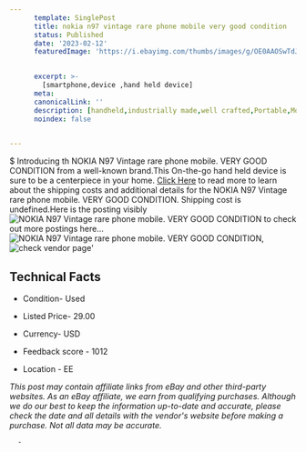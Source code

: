 ```yaml
---
      template: SinglePost
      title: nokia n97 vintage rare phone mobile very good condition
      status: Published
      date: '2023-02-12'
      featuredImage: 'https://i.ebayimg.com/thumbs/images/g/OE0AAOSwTdJj5WbD/s-l225.jpg'
       

      excerpt: >-
        [smartphone,device ,hand held device]
      meta:
      canonicalLink: ''
      description: [handheld,industrially made,well crafted,Portable,Mobile,Compact,Convenient,Lightweight,Maneuverable,Man-portable,Miniature,Carriable,Hand-held,Light,Holdable,Transportable,Mobile device,Pocket-sized,On-the-go,Wireless,Cordless,Compact size,Convenient size, smartphone,device ,hand held device]
      noindex: false
      

---
```

$
      Introducing th NOKIA N97 Vintage rare phone mobile. VERY GOOD CONDITION from a well-known brand.This On-the-go hand held device is sure to be a centerpiece in your home. [Click Here](https://www.ebay.com/itm/125764004715?hash=item1d481e6b6b%3Ag%3AOE0AAOSwTdJj5WbD&amdata=enc%3AAQAHAAAA0HIUdEsN5t4sxuINyy5Y8rWkkxkyMVHy6CL4qNZQz6qUjAhIO%2BRQa1ONMn4zcYAmJMPq57edyLD4YFBFrMb1LeQa39dAn7nH8Zi3NVsZt4QCk289EsUOu9AJ6pCJjOt3GbGvha9BIUicvYDJbeJkwwPFw1nQrhiDcHdlVz0tKuckKQnS%2BtMWTNoI7WF%2FtU3H%2BDSx%2BkLw4y0RIpKAyhCvhoxM8cUhv0siilO2N5%2FQsvO%2FJzkPsxtXohah%2BiWeYUHjzqwA3flsTP01tJ%2Fx6oggMTk%3D&mkevt=1&mkcid=1&mkrid=711-53200-19255-0&campid=%253CePNCampaignId%253E&customid=%253CreferenceId%253E&toolid=10049) to read more to learn about the shipping costs and additional details for the NOKIA N97 Vintage rare phone mobile. VERY GOOD CONDITION. Shipping cost is undefined.Here is the posting visibly ![NOKIA N97 Vintage rare phone mobile. VERY GOOD CONDITION](https://i.ebayimg.com/thumbs/images/g/OE0AAOSwTdJj5WbD/s-l225.jpg) to check out more postings here... ![NOKIA N97 Vintage rare phone mobile. VERY GOOD CONDITION](https://i.ebayimg.com/images/g/OE0AAOSwTdJj5WbD/s-l1600.jpg), ![check vendor page](https://origin-galleryplus.ebayimg.com/ws/web/125764004715_2_0_1/225x225.jpg,https://origin-galleryplus.ebayimg.com/ws/web/125764004715_3_0_1/225x225.jpg,https://origin-galleryplus.ebayimg.com/ws/web/125764004715_4_0_1/225x225.jpg,https://origin-galleryplus.ebayimg.com/ws/web/125764004715_5_0_1/225x225.jpg,https://origin-galleryplus.ebayimg.com/ws/web/125764004715_6_0_1/225x225.jpg,https://origin-galleryplus.ebayimg.com/ws/web/125764004715_7_0_1/225x225.jpg,https://origin-galleryplus.ebayimg.com/ws/web/125764004715_8_0_1/225x225.jpg,https://origin-galleryplus.ebayimg.com/ws/web/125764004715_9_0_1/225x225.jpg)'

      

 ## Technical Facts 



     
      

 - Condition- Used 


      

 - Listed Price- 29.00 


      

 - Currency- USD 


      

 - Feedback score - 1012 


      

 - Location - EE 


      
      

 *_This post may contain affiliate links from eBay and other third-party websites. As an eBay affiliate, we earn from qualifying purchases. Although we do our best to keep the information up-to-date and accurate, please check the date and all details with the vendor's website before making a purchase. Not all data may be accurate._*




      -

